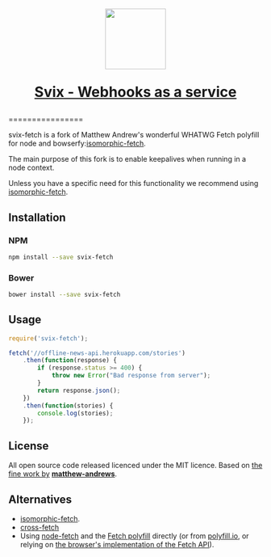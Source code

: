 <h1 align="center">
  <a href="https://www.svix.com">
    <img width="120" src="https://avatars.githubusercontent.com/u/80175132?s=200&v=4" />
    <p align="center">Svix - Webhooks as a service</p>
  </a>
</h1>

================

svix-fetch is a fork of Matthew Andrew's wonderful WHATWG Fetch polyfill for node and bowserfy:[isomorphic-fetch](https://github.com/matthew-andrews/isomorphic-fetch).

The main purpose of this fork is to enable keepalives when running in a node context.

Unless you have a specific need for this functionality we recommend using [isomorphic-fetch](https://github.com/matthew-andrews/isomorphic-fetch).

## Installation

### NPM

```sh
npm install --save svix-fetch
```

### Bower

```sh
bower install --save svix-fetch
```

## Usage

```js
require('svix-fetch');

fetch('//offline-news-api.herokuapp.com/stories')
	.then(function(response) {
		if (response.status >= 400) {
			throw new Error("Bad response from server");
		}
		return response.json();
	})
	.then(function(stories) {
		console.log(stories);
	});
```

## License

All open source code released licenced under the MIT licence.  Based on [the fine work by](https://github.com/matthew-andrews/isomorphic-fetch) **[matthew-andrews](https://github.com/matthew-andrews)**.

## Alternatives

- [isomorphic-fetch](https://github.com/matthew-andrews/isomorphic-fetch).
- [cross-fetch](https://github.com/lquixada/cross-fetch#why-not-isomorphic-fetch)
- Using [node-fetch](https://github.com/node-fetch/node-fetch) and the [Fetch polyfill](https://github.com/github/fetch) directly (or from [polyfill.io](https://polyfill.io), or relying on [the browser's implementation of the Fetch API](https://caniuse.com/fetch)).
